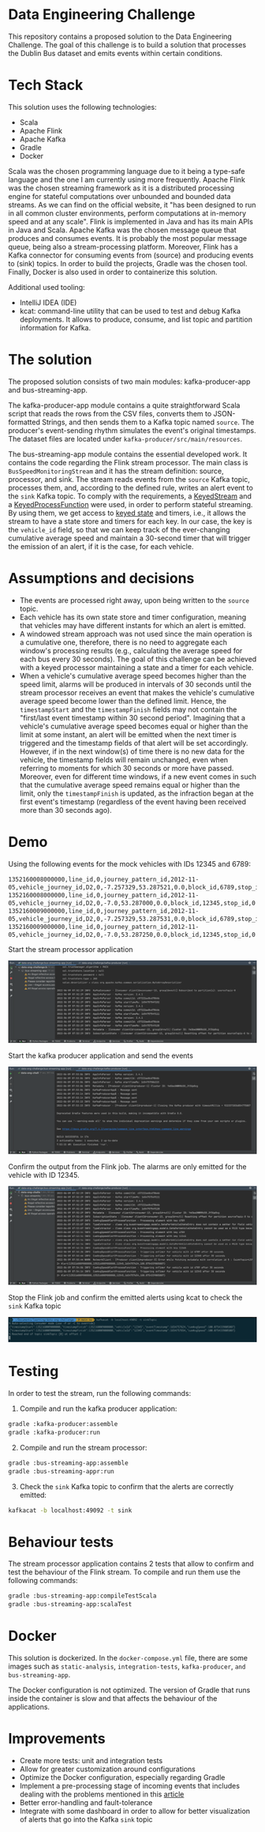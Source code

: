 # Data Engineering Challenge

This repository contains a proposed solution to the Data Engineering Challenge.
The goal of this challenge is to build a solution that processes the Dublin Bus dataset and emits events within certain 
conditions.

# Tech Stack

This solution uses the following technologies:
- Scala
- Apache Flink
- Apache Kafka
- Gradle
- Docker

Scala was the chosen programming language due to it being a type-safe language and the one I am currently using more
frequently. Apache Flink was the chosen streaming framework as it is a distributed processing engine for stateful 
computations over unbounded and bounded data streams. As we can find on the official website, it "has been designed to 
run in all common cluster environments, perform computations at in-memory speed and at any scale". Flink is implemented
in Java and has its main APIs in Java and Scala. Apache Kafka was the chosen message queue that produces and consumes
events. It is probably the most popular message queue, being also a stream-processing platform. Moreover, Flink has a 
Kafka connector for consuming events from (source) and producing events to (sink) topics.
In order to build the projects, Gradle was the chosen tool. Finally, Docker is also used in order to containerize this 
solution.

Additional used tooling:
- IntelliJ IDEA (IDE)
- kcat: command-line utility that can be used to test and debug Kafka deployments. It allows to produce, consume, and 
list topic and partition information for Kafka.

# The solution

The proposed solution consists of two main modules: kafka-producer-app and bus-streaming-app.

The kafka-producer-app module contains a quite straightforward Scala script that reads the rows from the CSV files, 
converts them to JSON-formatted Strings, and then sends them to a Kafka topic named `source`.
The producer's event-sending rhythm simulates the event's original timestamps. The dataset files are located under 
`kafka-producer/src/main/resources`.

The bus-streaming-app module contains the essential developed work. It contains the code regarding the Flink stream 
processor. The main class is `BusSpeedMonitoringStream` and it has the stream definition: source, processor, and sink.
The stream reads events from the `source` Kafka topic, processes them, and, according to the defined rule, writes an 
alert event to the `sink` Kafka topic. To comply with the requirements, a [KeyedStream](https://nightlies.apache.org/flink/flink-docs-master/api/java/org/apache/flink/streaming/api/datastream/KeyedStream.html) 
and a [KeyedProcessFunction](https://nightlies.apache.org/flink/flink-docs-master/docs/dev/datastream/operators/process_function/#the-keyedprocessfunction) 
were used, in order to perform stateful streaming. By using them, we get access to [keyed state](https://nightlies.apache.org/flink/flink-docs-master/docs/dev/datastream/fault-tolerance/state/#working-with-state)
and timers, i.e., it allows the stream to have a state store and timers for each key. In our case, the key is the
`vehicle_id` field, so that we can keep track of the ever-changing cumulative average speed and maintain a 30-second
timer that will trigger the emission of an alert, if it is the case, for each vehicle.

# Assumptions and decisions

- The events are processed right away, upon being written to the `source` topic.
- Each vehicle has its own state store and timer configuration, meaning that vehicles may have different instants
for which an alert is emitted.
- A windowed stream approach was not used since the main operation is a cumulative one, therefore, there is no need to
aggregate each window's processing results (e.g., calculating the average speed for each bus every 30 seconds). The goal
of this challenge can be achieved with a keyed processor maintaining a state and a timer for each vehicle.
- When a vehicle's cumulative average speed becomes higher than the speed limit, alarms will be produced in intervals of 
30 seconds until the stream processor receives an event that makes the vehicle's cumulative average speed become lower 
than the defined limit. Hence, the `timestampStart` and the `timestampFinish` fields may not contain the "first/last 
event timestamp within 30 second period". 
Imagining that a vehicle's cumulative average speed becomes equal or higher than the limit at some instant,
an alert will be emitted when the next timer is triggered and the timestamp fields of that alert will be set accordingly.
However, if in the next window(s) of time there is no new data for the vehicle, the timestamp fields will remain unchanged,
even when referring to moments for which 30 seconds or more have passed. Moreover, even for different time windows, 
if a new event comes in such that the cumulative average speed remains equal or higher than the limit, only the 
`timestampFinish` is updated, as the infraction began at the first event's timestamp (regardless of the event having been 
received more than 30 seconds ago).

# Demo

Using the following events for the mock vehicles with IDs 12345 and 6789:

````csv
1352160008000000,line_id,0,journey_pattern_id,2012-11-05,vehicle_journey_id,D2,0,-7.257329,53.287521,0.0,block_id,6789,stop_id,0
1352160008000000,line_id,0,journey_pattern_id,2012-11-05,vehicle_journey_id,D2,0,-7.0,53.287000,0.0,block_id,12345,stop_id,0
1352160009000000,line_id,0,journey_pattern_id,2012-11-05,vehicle_journey_id,D2,0,-7.257329,53.287531,0.0,block_id,6789,stop_id,0
1352160009000000,line_id,0,journey_pattern_id,2012-11-05,vehicle_journey_id,D2,0,-7.0,53.287250,0.0,block_id,12345,stop_id,0
````

Start the stream processor application

![alt text](./images/img1.png "img1.png")

Start the kafka producer application and send the events

![alt text](./images/img2.png "img2.png")

Confirm the output from the Flink job. The alarms are only emitted for the vehicle with ID 12345.

![alt text](./images/img3.png "img3.png")

Stop the Flink job and confirm the emitted alerts using kcat to check the `sink` Kafka topic

![alt text](./images/img4.png "img4.png")

# Testing
In order to test the stream, run the following commands:

1. Compile and run the kafka producer application:

````bash
gradle :kafka-producer:assemble
gradle :kafka-producer:run
````

2. Compile and run the stream processor:

````bash
gradle :bus-streaming-app:assemble
gradle :bus-streaming-appr:run
````

3. Check the `sink` Kafka topic to confirm that the alerts are correctly emitted:

````bash
kafkacat -b localhost:49092 -t sink
````

# Behaviour tests
The stream processor application contains 2 tests that allow to confirm and test the behaviour of the Flink stream.
To compile and run them use the following commands:

````bash
gradle :bus-streaming-app:compileTestScala
gradle :bus-streaming-app:scalaTest
````

# Docker
This solution is dockerized. In the `docker-compose.yml` file, there are some images such as `static-analysis`, 
`integration-tests`, `kafka-producer`, `and bus-streaming-app`.

The Docker configuration is not optimized. The version of Gradle that runs inside the container is slow and that affects
the behaviour of the applications.

# Improvements
- Create more tests: unit and integration tests
- Allow for greater customization around configurations
- Optimize the Docker configuration, especially regarding Gradle
- Implement a pre-processing stage of incoming events that includes dealing with the problems mentioned in this [article](https://medium.com/tblx-insider/cleaning-the-dublin-buses-dataset-a-tutorial-2783ba2edab4)
- Better error-handling and fault-tolerance
- Integrate with some dashboard in order to allow for better visualization of alerts that go into the Kafka `sink` topic